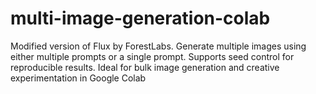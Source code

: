 # multi-image-generation-colab
Modified version of Flux by ForestLabs. Generate multiple images using either multiple prompts or a single prompt. Supports seed control for reproducible results. Ideal for bulk image generation and creative experimentation in Google Colab

